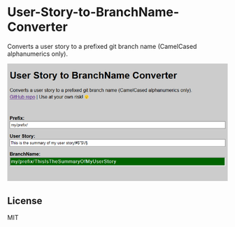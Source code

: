 # User-Story-to-BranchName-Converter
Converts a user story to a prefixed git branch name (CamelCased alphanumerics only).

![Demo](demo.png)

## License
MIT